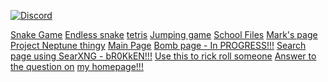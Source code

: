 [![Discord][discord-img]][discord-link]

[Snake Game](https://memesggopoop28.github.io/snake)
[Endless snake](https://memesggopoop28.github.io/snake/endless)
[tetris](https://memesggopoop28.github.io/tetris)
[Jumping game](https://memesggopoop28.github.io/school_files/mark/project_neptune01/secret)
[School Files](https://memesggopoop28.github.io/school_files)
[Mark's page](https://memesggopoop28.github.io/school_files/mark)
[Project Neptune thingy](https://memesggopoop28.github.io/school_files/mark/project_neptune01)
[Main Page](https://memesggopoop28.github.io)
[Bomb page - In PROGRESS!!!](https://memesggopoop28.github.io/bomb)
[Search page using SearXNG - bR0KkEN!!!](https://memesggopoop28.github.io/search)
[Use this to rick roll someone](https://memesggopoop28.github.io/school_files/rick)
[Answer to the question on](https://memesggopoop28.github.io/num5Answer) [my homepage!!!](https://memesggopoop28.github.io)





[discord-img]: https://img.shields.io/badge/Discord-7389D8?logo=discord&logoColor=white
[discord-link]: https://discord.gg/kWYZM3KVfE